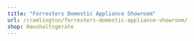 ```yaml
---
title: "Forresters Domestic Appliance Showroom"
url: /cramlington/forresters-domestic-appliance-showroom/
shop: Haushaltsgeräte
---
```

